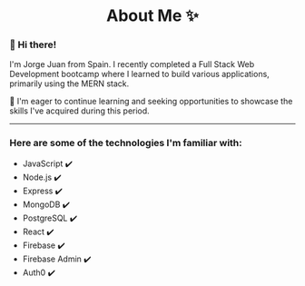 # <div align="center">About Me ✨</div>



### 👋 Hi there!

I'm Jorge Juan from Spain. I recently completed a Full Stack Web Development bootcamp where I learned to build various applications, primarily using the MERN stack.

🌱 I'm eager to continue learning and seeking opportunities to showcase the skills I've acquired during this period.

<hr>

### Here are some of the technologies I'm familiar with:

- JavaScript :heavy_check_mark:
- Node.js :heavy_check_mark:
- Express :heavy_check_mark:
- MongoDB :heavy_check_mark:
- PostgreSQL :heavy_check_mark:
- React :heavy_check_mark:
- Firebase :heavy_check_mark:
- Firebase Admin :heavy_check_mark:
- Auth0 :heavy_check_mark:
